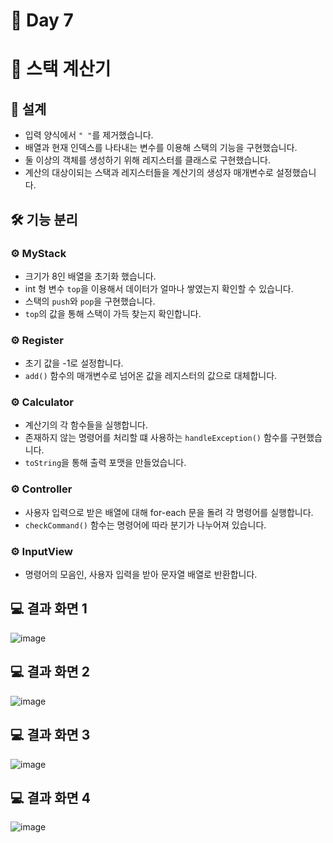# 📅 Day 7
# 🧮 스택 계산기

## 📝 설계

- 입력 양식에서 `" "`를 제거했습니다.
- 배열과 현재 인덱스를 나타내는 변수를 이용해 스택의 기능을 구현했습니다.
- 둘 이상의 객체를 생성하기 위해 레지스터를 클래스로 구현했습니다.
- 계산의 대상이되는 스택과 레지스터들을 계산기의 생성자 매개변수로 설정했습니다.

## 🛠️ 기능 분리

### ⚙️ MyStack

- 크기가 8인 배열을 초기화 했습니다.
- int 형 변수 `top`을 이용해서 데이터가 얼마나 쌓였는지 확인할 수 있습니다.
- 스택의 `push`와 `pop`을 구현했습니다.
- `top`의 값을 통해 스택이 가득 찾는지 확인합니다. 

### ⚙️ Register

- 초기 값을 -1로 설정합니다.
- `add()` 함수의 매개변수로 넘어온 값을 레지스터의 값으로 대체합니다.

### ⚙️ Calculator

- 계산기의 각 함수들을 실행합니다.
- 존재하지 않는 명령어를 처리할 떄 사용하는 `handleException()` 함수를 구현했습니다.
- `toString`을 통해 출력 포맷을 만들었습니다. 

### ⚙️ Controller

- 사용자 입력으로 받은 배열에 대해 for-each 문을 돌려 각 명령어를 실행합니다.
- `checkCommand()` 함수는 명령어에 따라 분기가 나누어져 있습니다.

### ⚙️ InputView

- 명령어의 모음인, 사용자 입력을 받아 문자열 배열로 반환합니다.

## 💻 결과 화면 1

![image](https://github.com/yonghyeonpark/Codesquad-Programming-Practice/assets/126778700/055003f8-6902-4f67-a808-525806751e38)

## 💻 결과 화면 2

![image](https://github.com/yonghyeonpark/Codesquad-Programming-Practice/assets/126778700/79da95d2-33ad-43dd-9b60-f9ec6f03db43)

## 💻 결과 화면 3

![image](https://github.com/yonghyeonpark/Codesquad-Programming-Practice/assets/126778700/dc0d3ab8-2b7c-4776-ba56-eff6bd913acb)

## 💻 결과 화면 4

![image](https://github.com/yonghyeonpark/Codesquad-Programming-Practice/assets/126778700/77468e20-a8e6-475e-8c6b-567d57924403)
